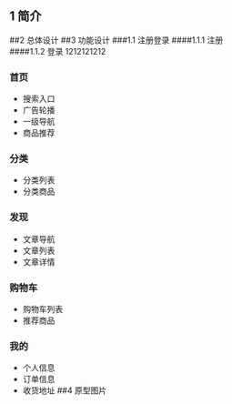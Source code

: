 ## 1 简介
##2 总体设计
##3 功能设计
###1.1 注册登录
####1.1.1 注册  
####1.1.2 登录
    1212121212
### 首页
+ 搜索入口
+ 广告轮播
+ 一级导航
+ 商品推荐
### 分类
+ 分类列表
+ 分类商品
### 发现
+ 文章导航
+ 文章列表
+ 文章详情
### 购物车
+ 购物车列表
+ 推荐商品
### 我的
+ 个人信息
+ 订单信息
+ 收货地址
##4 原型图片